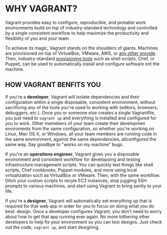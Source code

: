 # WHY VAGRANT? #
Vagrant provides easy to configure, reproducible, and protable work environments build on top of industry-standard technology and controlled by a single consistent workflow to help maximize the productivity and flexibility of you and your team.

To achieve its magic, Vagrant stands on the shoulders of giants. Machines are provisioned on top of VirtualBox, VMware, AWS, or [any other provide][providers]. Then, industry-standard [provisioning tools][provisioning] such as shell scripts, Chef, or Puppet, can be used to automatically install and configure software ont the machine.

## HOW VAGRANT BENFITS YOU ##
If you're a **developer**, Vagrant will isolate dependencies and their configuration within a single disposable, consistent environment, without sacrificing any of the tools you're used to working with (editors, browsers, debuggers, etc.). Once you or someone else creates a single Vagrantfile, you just need to `vagrant up` and everything is installed and configured for you to work. Other memebers of your team create their developmen enviroments from the same configuration, so whether you're working on Linux, Mac OS X, or Windows, all your team members are running code in the same environment, against the same dependencies, allconfigured the same way. Say goodbye to "works on my machine" bugs.

If you're an **operations engineer**, Vagrant gives you a disposable environment and consistent
workflow for developoing and testing infrastructure management scripts. You can quickly test things like shell scripts, Chef cookbooks, Puppet modules, and more using local virtualization such as VirtualBox or VMware. Then, with the same workflow. Ditch your custom scripts to recyle EC2 instances, stop juggling SSH prompts to various machines, and start using Vagrant to bring sanity to your life.

If you're a **designer**, Vagrant will automatically set everything up that is required for that web app in order for you to focus on doing what you do best: design. Once a developer configures Vagrant, you don't need to worry about how to get that app running ever again. No more tothering other developers to help fix your environment so you can test designs. Just check out the code, `vagrant up`, and start designing.

[providers]: https://docs.vagrantup.com/v2/providers/
[provisioning]: https://docs.vagrantup.com/v2/provisioning/